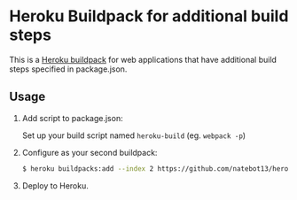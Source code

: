 # Heroku Buildpack for additional build steps

This is a [Heroku buildpack](http://devcenter.heroku.com/articles/buildpacks) for web applications that have additional build steps specified in package.json.

## Usage

1. Add script to package.json:

   Set up your build script named `heroku-build` (eg. `webpack -p`)

2. Configure as your second buildpack:

   ```bash
   $ heroku buildpacks:add --index 2 https://github.com/natebot13/heroku-buildpack-webpack
   ```

3. Deploy to Heroku.
